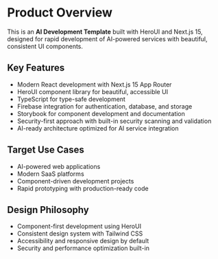 # Product Overview

This is an **AI Development Template** built with HeroUI and Next.js 15, designed for rapid development of AI-powered services with beautiful, consistent UI components.

## Key Features

- Modern React development with Next.js 15 App Router
- HeroUI component library for beautiful, accessible UI
- TypeScript for type-safe development
- Firebase integration for authentication, database, and storage
- Storybook for component development and documentation
- Security-first approach with built-in security scanning and validation
- AI-ready architecture optimized for AI service integration

## Target Use Cases

- AI-powered web applications
- Modern SaaS platforms
- Component-driven development projects
- Rapid prototyping with production-ready code

## Design Philosophy

- Component-first development using HeroUI
- Consistent design system with Tailwind CSS
- Accessibility and responsive design by default
- Security and performance optimization built-in
